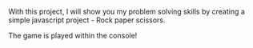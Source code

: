 With this project, I will show you my problem solving skills by creating a simple javascript project - Rock paper scissors.

The game is played within the console!

